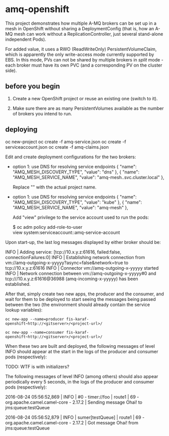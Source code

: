 # amq-openshift

This project demonstrates how multiple A-MQ brokers can be set up in a mesh in
OpenShift without sharing a DeploymentConfig (that is, how an A-MQ mesh can
work without a ReplicationController, just several stand-alone independent
Pods).

For added value, it uses a RWO (ReadWriteOnly) PersistentVolumeClaim, which is
apparently the only write-access mode currently supported by EBS. In this mode,
PVs can not be shared by multiple brokers in *split* mode - each broker must
have its own PVC (and a corresponding PV on the cluster side).

## before you begin

1. Create a new OpenShift project or reuse an existing one (switch to it).


2. Make sure there are as many PersistentVolumes available as the number of brokers you intend to run.

## deploying

oc new-project <project-name>
oc create -f amq-service.json
oc create -f serviceaccount.json
oc create -f amq-claims.json

Edit and create deployment configurations for the two brokers:

 - option 1: use DNS for resolving service endpoints
    {
	"name": "AMQ_MESH_DISCOVERY_TYPE",
	"value": "dns"
    },
    {
	"name": "AMQ_MESH_SERVICE_NAME",
	"value": "amq-mesh.<project-name>.svc.cluster.local"
    },

    Replace "<project-name>" with the actual project name.

 - option 1: use DNS for resolving service endpoints
    {
	"name": "AMQ_MESH_DISCOVERY_TYPE",
	"value": "kube"
    },
    {
	"name": "AMQ_MESH_SERVICE_NAME",
	"value": "amq-mesh"
    },

    Add "view" privilege to the service account used to run the pods:

    $ oc adm policy add-role-to-user \
	    view system:serviceaccount:<project-name>:amq-service-account

Upon start-up, the last log messages displayed by either broker should be:

 INFO | Adding service: [tcp://10.x.y.z:61616, failed:false, connectionFailures:0]
 INFO | Establishing network connection from
	vm://amq-outgoing-x-yyyyy?async=false&network=true to tcp://10.x.y.z:61616
 INFO | Connector vm://amq-outgoing-x-yyyyy started
 INFO | Network connection between vm://amq-outgoing-x-yyyyy#0 and
	tcp:///10.x.y.z:61616@36988 (amq-incoming-x-yyyyy) has been established.

After that, simply create two new apps, the producer and the consumer, and wait
for them to be deployed to start seeing the messages being passed between the
two (the environment should already contain the service lookup variables):

    oc new-app --name=producer fis-karaf-openshift~http://<gitserver>/<project-url>/

    oc new-app --name=consumer fis-karaf-openshift~http://<gitserver>/<project-url>/

When these two are built and deployed, the following messages of level INFO
should appear at the start in the logs of the producer and consumer pods
(respectively):

TODO: WTF is with initializers?

The following messages of level INFO (among others) should also appear
periodically every 5 seconds, in the logs of the producer and consumer pods
(respectively):

2016-08-24 05:56:52,869
| INFO 
| #0 - timer://foo
| route1
| 69 - org.apache.camel.camel-core - 2.17.2
| Sending message Ohai! to jms:queue:testQueue

2016-08-24 05:56:52,879
| INFO
| sumer[testQueue]
| route1
| 69 - org.apache.camel.camel-core - 2.17.2
| Got message Ohai! from jms:queue:testQueue


